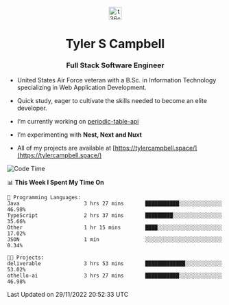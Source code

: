 <p align="center">
<a href="https://www.linkedin.com/in/t36campbell" target="blank"><img align="center" src="https://ik.imagekit.io/t36campbell/Portfolio/linkedin.png.original_m8bbGgPh6.png" alt="t36campbell" height="30" width="30" /></a>
</p>
<h1 align="center">Tyler S Campbell</h1>
<h3 align="center">Full Stack Software Engineer</h3>

* United States Air Force veteran with a B.Sc. in Information Technology specializing in Web Application Development. 

* Quick study, eager to cultivate the skills needed to become an elite developer.

* I’m currently working on [periodic-table-api](https://github.com/t36campbell/periodic-table-api)

* I’m experimenting with **Nest, Next and Nuxt**

* All of my projects are available at [https://tylercampbell.space/](https://tylercampbell.space/)

<!--START_SECTION:waka-->
![Code Time](http://img.shields.io/badge/Code%20Time-2%2C015%20hrs%2045%20mins-blue)

📊 **This Week I Spent My Time On** 

```text
💬 Programming Languages: 
Java                     3 hrs 27 mins       ███████████░░░░░░░░░░░░░░   46.98% 
TypeScript               2 hrs 37 mins       █████████░░░░░░░░░░░░░░░░   35.66% 
Other                    1 hr 15 mins        ████░░░░░░░░░░░░░░░░░░░░░   17.02% 
JSON                     1 min               ░░░░░░░░░░░░░░░░░░░░░░░░░   0.34%

🐱‍💻 Projects: 
deliverable              3 hrs 53 mins       █████████████░░░░░░░░░░░░   53.02% 
othello-ai               3 hrs 27 mins       ███████████░░░░░░░░░░░░░░   46.98%

```


 Last Updated on 29/11/2022 20:52:33 UTC
<!--END_SECTION:waka-->
